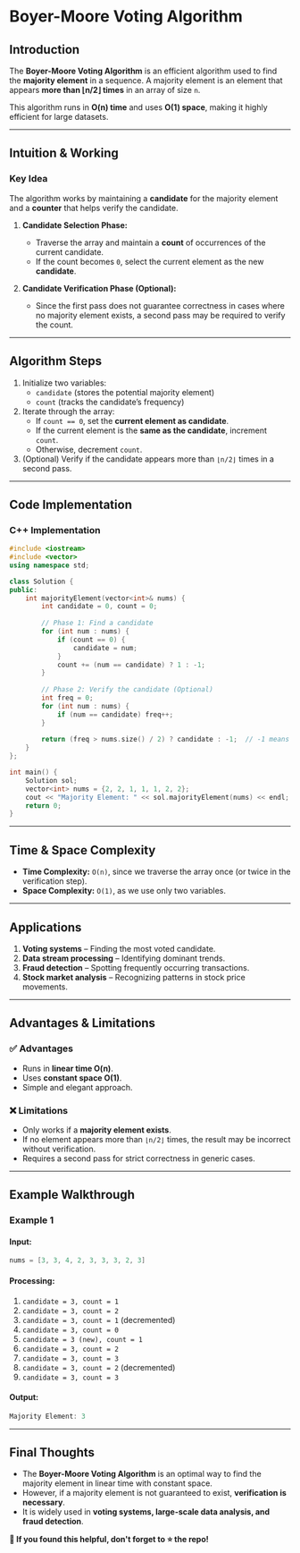 # **Boyer-Moore Voting Algorithm**

## **Introduction**
The **Boyer-Moore Voting Algorithm** is an efficient algorithm used to find the **majority element** in a sequence. A majority element is an element that appears **more than ⌊n/2⌋ times** in an array of size `n`.

This algorithm runs in **O(n) time** and uses **O(1) space**, making it highly efficient for large datasets.

---

## **Intuition & Working**
### **Key Idea**
The algorithm works by maintaining a **candidate** for the majority element and a **counter** that helps verify the candidate.

1. **Candidate Selection Phase:**
   - Traverse the array and maintain a **count** of occurrences of the current candidate.
   - If the count becomes `0`, select the current element as the new **candidate**.

2. **Candidate Verification Phase (Optional):**
   - Since the first pass does not guarantee correctness in cases where no majority element exists, a second pass may be required to verify the count.

---

## **Algorithm Steps**
1. Initialize two variables:
   - `candidate` (stores the potential majority element)
   - `count` (tracks the candidate’s frequency)
2. Iterate through the array:
   - If `count == 0`, set the **current element as candidate**.
   - If the current element is the **same as the candidate**, increment `count`.
   - Otherwise, decrement `count`.
3. (Optional) Verify if the candidate appears more than `⌊n/2⌋` times in a second pass.

---

## **Code Implementation**
### **C++ Implementation**
```cpp
#include <iostream>
#include <vector>
using namespace std;

class Solution {
public:
    int majorityElement(vector<int>& nums) {
        int candidate = 0, count = 0;
        
        // Phase 1: Find a candidate
        for (int num : nums) {
            if (count == 0) {
                candidate = num;
            }
            count += (num == candidate) ? 1 : -1;
        }
        
        // Phase 2: Verify the candidate (Optional)
        int freq = 0;
        for (int num : nums) {
            if (num == candidate) freq++;
        }
        
        return (freq > nums.size() / 2) ? candidate : -1;  // -1 means no majority element
    }
};

int main() {
    Solution sol;
    vector<int> nums = {2, 2, 1, 1, 1, 2, 2};
    cout << "Majority Element: " << sol.majorityElement(nums) << endl;  // Output: 2
    return 0;
}
```

---

## **Time & Space Complexity**
- **Time Complexity:** `O(n)`, since we traverse the array once (or twice in the verification step).
- **Space Complexity:** `O(1)`, as we use only two variables.

---

## **Applications**
1. **Voting systems** – Finding the most voted candidate.
2. **Data stream processing** – Identifying dominant trends.
3. **Fraud detection** – Spotting frequently occurring transactions.
4. **Stock market analysis** – Recognizing patterns in stock price movements.

---

## **Advantages & Limitations**
### ✅ **Advantages**
- Runs in **linear time O(n)**.
- Uses **constant space O(1)**.
- Simple and elegant approach.

### ❌ **Limitations**
- Only works if a **majority element exists**.
- If no element appears more than `⌊n/2⌋` times, the result may be incorrect without verification.
- Requires a second pass for strict correctness in generic cases.

---

## **Example Walkthrough**
### **Example 1**
#### **Input:**
```cpp
nums = [3, 3, 4, 2, 3, 3, 3, 2, 3]
```
#### **Processing:**
1. `candidate = 3, count = 1`
2. `candidate = 3, count = 2`
3. `candidate = 3, count = 1` (decremented)
4. `candidate = 3, count = 0`
5. `candidate = 3 (new), count = 1`
6. `candidate = 3, count = 2`
7. `candidate = 3, count = 3`
8. `candidate = 3, count = 2` (decremented)
9. `candidate = 3, count = 3`

#### **Output:**
```cpp
Majority Element: 3
```

---

## **Final Thoughts**
- The **Boyer-Moore Voting Algorithm** is an optimal way to find the majority element in linear time with constant space.
- However, if a majority element is not guaranteed to exist, **verification is necessary**.
- It is widely used in **voting systems, large-scale data analysis, and fraud detection**.

**🚀 If you found this helpful, don't forget to ⭐ the repo!**
